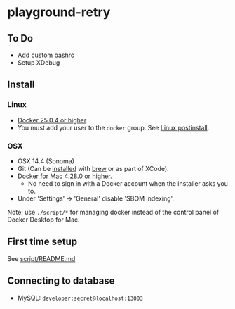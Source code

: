 # playground-retry

## To Do

- Add custom bashrc
- Setup XDebug


## Install

### Linux

- [Docker 25.0.4 or higher](https://docs.docker.com/engine/install/ubuntu/)
- You must add your user to the `docker` group. See [Linux postinstall](https://docs.docker.com/engine/install/linux-postinstall/).

### OSX

- OSX 14.4 (Sonoma)
- Git (Can be [installed](https://git-scm.com/download/mac) with [brew](https://brew.sh/) or as part of XCode).
- [Docker for Mac 4.28.0 or higher](https://docs.docker.com/docker-for-mac/install/).
    - No need to sign in with a Docker account when the installer asks you to.
- Under 'Settings' -> 'General' disable 'SBOM indexing'.

Note: use `./script/*` for managing docker instead of the control panel of Docker Desktop for Mac.


## First time setup

See [script/README.md](/script/README.md)


## Connecting to database

- MySQL: `developer:secret@localhost:13003`
